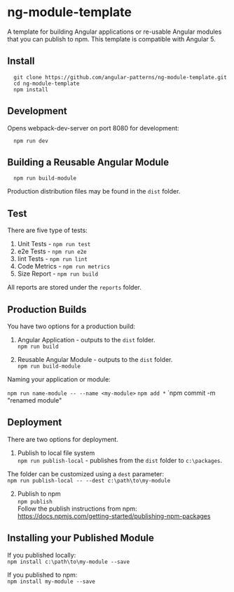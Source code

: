 # ng-module-template

A template for building Angular applications or re-usable Angular modules that you can publish to npm. This template is compatible with Angular 5.

## Install
`  git clone https://github.com/angular-patterns/ng-module-template.git`<br />
`  cd ng-module-template` <br />
`  npm install`

## Development

Opens webpack-dev-server on port 8080 for development:

`  npm run dev`

## Building a Reusable Angular Module

`  npm run build-module`

Production distribution files may be found in the `dist` folder.

## Test

There are five type of tests: 

1. Unit Tests - `npm run test`
2. e2e Tests - `npm run e2e`
3. lint Tests - `npm run lint`
4. Code Metrics - `npm run metrics`
5. Size Report - `npm run build`

All reports are stored under the `reports` folder.

## Production Builds

You have two options for a production build:

1. Angular Application - outputs to the `dist` folder.<br/>
  `npm run build`
 
2. Reusable Angular Module - outputs to the `dist` folder.<br/>
  `npm run build-module`
  
Naming your application or module:

   `npm run name-module -- --name <my-module>`
   `npm add *`
   `npm commit -m "renamed module"
  
## Deployment

There are two options for deployment.

1. Publish to local file system<br/>
  `npm run publish-local` - publishes from the `dist` folder to `c:\packages`. <br />
  
  The folder can be customized using a `dest` parameter:<br/>
  `npm run publish-local -- --dest c:\path\to\my-module`
  
2. Publish to npm<br/>
  `npm publish`<br/>
  Follow the publish instructions from npm: https://docs.npmjs.com/getting-started/publishing-npm-packages
  

## Installing your Published Module

If you published locally:<br />
`npm install c:\path\to\my-module --save`

If you published to npm:<br />
`npm install my-module --save`



